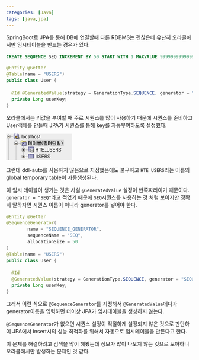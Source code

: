 ```yaml
---
categories: [Java]
tags: [java,jpa]
---
```


SpringBoot로 JPA를 통해 DB에 연결할때 다른 RDBMS는 괜찮은데 유난히 오라클에서만 임시테이블을 만드는 경우가 있다.

```sql
CREATE SEQUENCE SEQ INCREMENT BY 50 START WITH 1 MAXVALUE 9999999999999999;
```

```java
@Entity @Getter
@Table(name = "USERS")
public class User {

  @Id @GeneratedValue(strategy = GenerationType.SEQUENCE, generator = "SEQ")
  private Long userKey;
}
```

오라클에서는 키값을 부여할 때 주로 시퀀스를 많이 사용하기 때문에 시퀀스를 준비하고 User객체를 만들때 JPA가 시퀀스를 통해 key를 자동부여하도록 설정했다.

![1](/assets/post/2024-07-04/01.png)

그런데 ddl-auto를 사용하지 않음으로 지정했음에도 불구하고 `HTE_USERS`라는 이름의 global temporary table이 자동생성된다.

이 임시 테이블이 생기는 것은 사실 `@GeneratedValue` 설정이 반쪽짜리이기 때문이다.  
`generator = "SEQ"`라고 적었기 때문에 `SEQ`시퀀스를 사용하는 것 처럼 보이지만 정확히 말하자면 시퀀스 이름이 아니라 generator를 넣어야 한다.  

```java
@Entity @Getter
@SequenceGenerator(
        name = "SEQUENCE_GENERATOR",
        sequenceName = "SEQ",
        allocationSize = 50
)
@Table(name = "USERS")
public class User {

  @Id
  @GeneratedValue(strategy = GenerationType.SEQUENCE, generator = "SEQUENCE_GENERATOR")
  private Long userKey;
}
```

그래서 이런 식으로 `@SequenceGenerator`를 지정해서 `@GeneratedValue`에다가 generator이름을 입력하면 더이상 JPA가 임시테이블을 생성하지 않는다.  

`@SequenceGenerator`가 없으면 시퀀스 설정이 적절하게 설정되지 않은 것으로 판단하여 JPA에서 insert시의 성능 최적화를 위해서 자동으로 임시테이블을 만든다고 한다.

이 문제를 해결하려고 검색을 많이 해봤는데 정보가 많이 나오지 않는 것으로 보아하니 오라클에서만 발생하는 문제인 것 같다.


